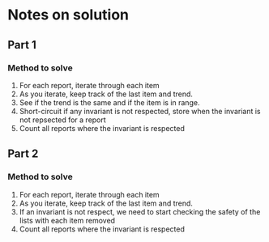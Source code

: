 # Notes on solution

## Part 1

### Method to solve
1. For each report, iterate through each item
1. As you iterate, keep track of the last item and trend.
1. See if the trend is the same and if the item is in range.
1. Short-circuit if any invariant is not respected, store when the invariant is not repsected for a report
1. Count all reports where the invariant is respected

## Part 2

### Method to solve
1. For each report, iterate through each item
1. As you iterate, keep track of the last item and trend.
1. If an invariant is not respect, we need to start checking the safety of the lists with each item removed
1. Count all reports where the invariant is respected
